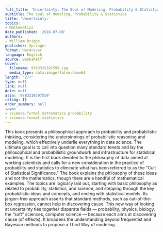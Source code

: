 ```yaml
---
full_title: 'Uncertainty: The Soul of Modeling, Probability & Statistics'
subtitle: The Soul of Modeling, Probability & Statistics
title: 'Uncertainty:'
topics:
- Mathematics
date_published: '2016-07-08'
authors:
- William Briggs
publisher: Springer
format: Hardcover
language: English
source: Bookshelf
cover:
  filename: 9783319397559.jpg
  media_type: data:image/false;base64
length: '277'
type: null
link: null
date: null
asin: '9783319397559'
rating: {}
order_summary: null
tags:
- science.formal.mathematics.probability
- science.formal.statistics
---
```

This book presents a philosophical approach to probability and probabilistic thinking, considering the underpinnings of probabilistic reasoning and modeling, which effectively underlie everything in data science. The ultimate goal is to call into question many standard tenets and lay the philosophical and probabilistic groundwork and infrastructure for statistical modeling. It is the first book devoted to the philosophy of data aimed at working scientists and calls for a new consideration in the practice of probability and statistics to eliminate what has been referred to as the "Cult of Statistical Significance." The book explains the philosophy of these ideas and not the mathematics, though there are a handful of mathematical examples. The topics are logically laid out, starting with basic philosophy as related to probability, statistics, and science, and stepping through the key probabilistic ideas and concepts, and ending with statistical models. Its jargon-free approach asserts that standard methods, such as out-of-the-box regression, cannot help in discovering cause. This new way of looking at uncertainty ties together disparate fields — probability, physics, biology, the “soft” sciences, computer science — because each aims at discovering cause (of effects). It broadens the understanding beyond frequentist and Bayesian methods to propose a Third Way of modeling.
